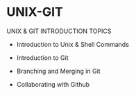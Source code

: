 # UNIX-GIT
UNIX &amp; GIT INTRODUCTION
TOPICS
- Introduction to Unix & Shell Commands

- Introduction to Git

- Branching and Merging in Git

- Collaborating with Github
